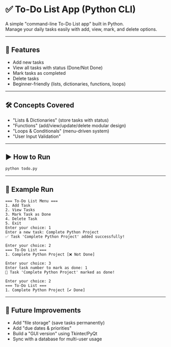 
# ✅ To-Do List App (Python CLI)

A simple "command-line To-Do List app" built in Python.  
Manage your daily tasks easily with add, view, mark, and delete options.  

---

## 🚀 Features
- Add new tasks
- View all tasks with status (Done/Not Done)
- Mark tasks as completed
- Delete tasks
- Beginner-friendly (lists, dictionaries, functions, loops)

---

## 🛠️ Concepts Covered
- "Lists & Dictionaries" (store tasks with status)
- "Functions" (add/view/update/delete modular design)
- "Loops & Conditionals" (menu-driven system)
- "User Input Validation"

---

## ▶️ How to Run
```python idel
python todo.py
````

---

## 📌 Example Run

```
=== To-Do List Menu ===
1. Add Task
2. View Tasks
3. Mark Task as Done
4. Delete Task
5. Exit
Enter your choice: 1
Enter a new task: Complete Python Project
✅ Task 'Complete Python Project' added successfully!

Enter your choice: 2
=== To-Do List ===
1. Complete Python Project [❌ Not Done]

Enter your choice: 3
Enter task number to mark as done: 1
🎉 Task 'Complete Python Project' marked as done!

Enter your choice: 2
=== To-Do List ===
1. Complete Python Project [✔️ Done]
```

---

## 🔮 Future Improvements

* Add "file storage" (save tasks permanently)
* Add "due dates & priorities"
* Build a "GUI version" using Tkinter/PyQt
* Sync with a database for multi-user usage

```

